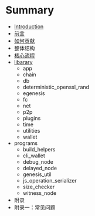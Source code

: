 # Summary

* [Introduction](README.md)
* [前言](qian-yan.md)
* [如何贡献](ru-he-gong-xian.md)
* 整体结构
* [核心流程](he-xin-liu-cheng.md)
* [libarary](libarary.md)
  * app
  * chain
  * db
  * deterministic\_openssl\_rand
  * egenesis
  * fc
  * net
  * p2p
  * plugins
  * time
  * utilities
  * wallet
* programs
  * build\_helpers
  * cli\_wallet
  * debug\_node
  * delayed\_node
  * genesis\_util
  * js\_operation\_serializer
  * size\_checker
  * witness\_node
* 附录
* 附录一：常见问题
